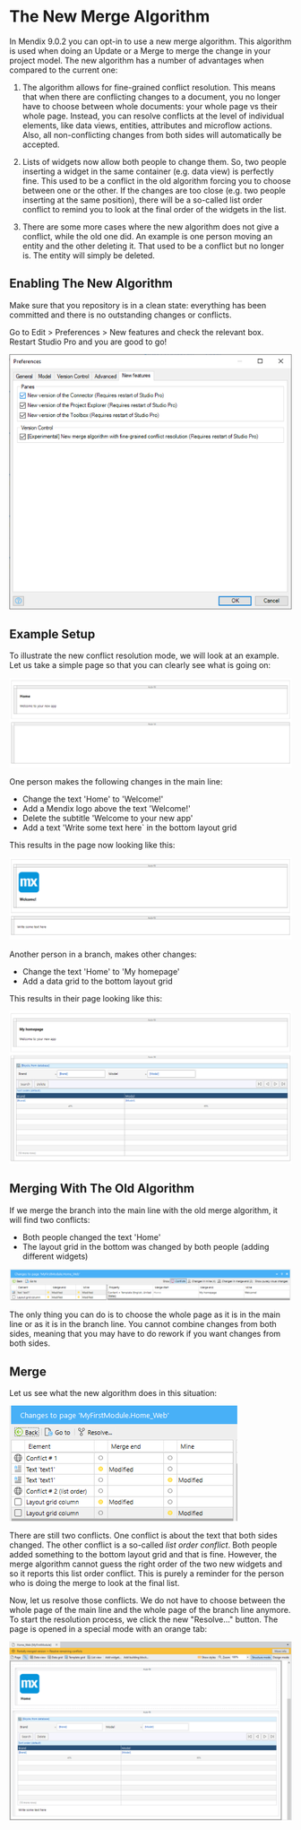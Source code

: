 # The New Merge Algorithm
    
In Mendix 9.0.2 you can opt-in to use a new merge algorithm. This algorithm is used when doing an Update or a Merge to merge the change in your project model. The new algorithm has a number of advantages when compared to the current one:
    
1. The algorithm allows for fine-grained conflict resolution. This means that when there are conflicting changes to a document, you no longer have to choose between whole documents: your whole page vs their whole page. Instead, you can resolve conflicts at the level of individual elements, like data views, entities, attributes and microflow actions. Also, all non-conflicting changes from both sides will automatically be accepted.
    
2. Lists of widgets now allow both people to change them. So, two people inserting a widget in the same container (e.g. data view) is perfectly fine. This used to be a conflict in the old algorithm forcing you to choose between one or the other. If the changes are too close (e.g. two people inserting at the same position), there will be a so-called list order conflict to remind you to look at the final order of the widgets in the list. 
    
3. There are some more cases where the new algorithm does not give a conflict, while the old one did. An example is one person moving an entity and the other deleting it. That used to be a conflict but no longer is. The entity will simply be deleted.
    
## Enabling The New Algorithm

Make sure that you repository is in a clean state: everything has been committed and there is no outstanding changes or conflicts. 

Go to Edit > Preferences > New features and check the relevant box. Restart Studio Pro and you are good to go!

![Enabling the new merge algorithm](attachments/new-merge-algorithm/enable-new-merge-algorithm.png)

## Example Setup

To illustrate the new conflict resolution mode, we will look at an example. Let us take a simple page so that you can clearly see what is going on:

![Original page](attachments/new-merge-algorithm/new-merge-algorithm-base-page.png)

One person makes the following changes in the main line:

* Change the text 'Home' to 'Welcome!'
* Add a Mendix logo above the text 'Welcome!'
* Delete the subtitle 'Welcome to your new app'
* Add a text 'Write some text here` in the bottom layout grid

This results in the page now looking like this:

![Main line page](attachments/new-merge-algorithm/new-merge-algorithm-main-page.png)

Another person in a branch, makes other changes:

* Change the text 'Home' to 'My homepage'
* Add a data grid to the bottom layout grid

This results in their page looking like this:

![Branch line page](attachments/new-merge-algorithm/new-merge-algorithm-branch-page.png)

## Merging With The Old Algorithm

If we merge the branch into the main line with the old merge algorithm, it will find two conflicts:

* Both people changed the text 'Home'
* The layout grid in the bottom was changed by both people (adding different widgets)

![Old algorithm conflicts](attachments/new-merge-algorithm/old-merge-algorithm-conflicts.png)

The only thing you can do is to choose the whole page as it is in the main line or as it is in the branch line. You cannot combine changes from both sides, meaning that you may have to do rework if you want changes from both sides.

## Merge

Let us see what the new algorithm does in this situation:

![New algorithm conflicts](attachments/new-merge-algorithm/new-merge-algorithm-conflicts.png)

There are still two conflicts. One conflict is about the text that both sides changed. The other conflict is a so-called *list order conflict*. Both people added something to the bottom layout grid and that is fine. However, the merge algorithm cannot guess the right order of the two new widgets and so it reports this list order conflict. This is purely a reminder for the person who is doing the merge to look at the final list. 

Now, let us resolve those conflicts. We do not have to choose between the whole page of the main line and the whole page of the branch line anymore. To start the resolution process, we click the new "Resolve..." button. The page is opened in a special mode with an orange tab:

![Document in orange tab](attachments/new-merge-algorithm/new-merge-algorithm-orange-tab.png)

